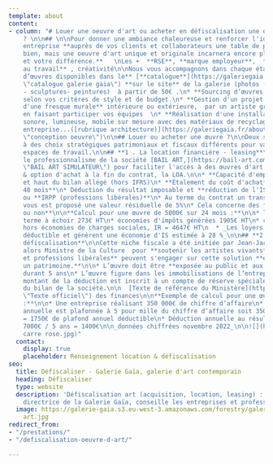 ```yaml
---
template: about
content:
- column: "# Louer une oeuvre d'art ou acheter en défiscalisation une oeuvre d'art
    ? \n\n## \n\nPour donner une ambiance chaleureuse et renforcer l'identité de votre
    entreprise **auprès de vos clients et collaborateurs une table de ping pong c'est
    bien, mais une oeuvre d'art unique et originale incarnera encore plus  vos valeurs
    et votre différence.**   \nLes +  **RSE**, **marque employeur**,  **bien-être
    au travail** , créativité\n\nNous vous accompagnons dans chaque étape :\n\n* **Sélection
    d’œuvres disponibles dans le** [**catalogue**](https://galeriegaia.fr/catalogue/
    \"catalogue galerie gaia\") **sur le site** de la galerie (photos - sérigraphies
    - sculptures- peintures)  à partir de 50€ .\n* **Sourcing d’œuvres spécifiques**
    selon vos critères de style et de budget.\n* **Gestion d'un projet de création
    d'une fresque murale** intérieure ou extérieure,  par un artiste graffeur (street-art)
    en faisant participer vos équipes  \n* **Réalisation d'une installation** visuelle,
    sonore, lumineuse, mobile sur mesure avec des matériaux de recyclage de votre
    entreprise...([rubrique architecture)](https://galeriegaia.fr/about/immobilier-architecture/
    \"conception oeuvre\")\n\n## Louer ou acheter une œuvre ?\n\nDeux solutions adaptées
    à des choix stratégiques patrimoniaux et fiscaux différents pour valoriser vos
    espaces de travail.\n\n## **1 . La location financière - leasing**\n\nJ'ai retenu
    le professionnalisme de la société [BAIL ART,](https://bail-art.com/financement/
    \"BAIL ART SIMULATEUR\") pour faciliter l'accès à des œuvres d'art avec la location
    & option d'achat à la fin du contrat, la LOA.\n\n* **Capacité d'emprunt** préservée
    et haut du bilan allégé (hors IFRS)\n* **Étalement du coût d'achat** de **13 à
    48 mois**\n* Déduction du résultat imposable et **réduction de l'IS (entreprises)**
    ou **IRPP (professions libérales)**\n* Au terme du contrat un transfert de propriété
    vous est proposé une valeur résiduelle de 5%\n* Cela concerne des **artistes vivants
    ou non**\n\n**Calcul pour une œuvre de 5000€ sur 24 mois :**\n\n* loyer mensuel
    terme à échoir 273€ HT\n* économies d'impôts générées 1905€ HT\n* coût global
    hors économies de charges sociales, IR = 4647€ HT\n  * _Les loyers sont une charge
    déductible et génèrent une économie d'IS estimée à 28 %_\n\n## **2. L'achat en
    défiscalisation**\n\nCette niche fiscale a été initiée par Jean-Jacques Aillagon
    alors Ministre de la Culture  pour **soutenir les artistes vivants**. Ainsi **entreprises
    et professions libérales** peuvent s'engager sur cette solution **en se constituant
    un patrimoine.**\n\n* L’œuvre doit être **exposée au public et aux salariés**
    durant 5 ans\n* L’œuvre figure dans les immobilisations de l’entreprise\n* Le
    montant de la déduction est inscrit à un compte de réserve spéciale au passif
    du bilan de la société.\n\n  [Texte de référence du Ministère](https://www.service-public.fr/professionnels-entreprises/vosdroits/F32914
    \"Texte officiel\") des finances\n\n**Exemple de calcul pour une œuvre de 7000€
    :**\n\n* Une entreprise réalisant 350 000€ de chiffre d’affaire\n* La déduction
    annuelle est plafonnée à 5 pour mille du chiffre d’affaire soit 350 000 x 0,005
    = 1750€ de plafond annuel déductible\n* Déduction annuelle au résultat fiscal
    7000€ / 5 ans = 1400€\n\n_données chiffrées novembre 2022_\n\n![](https://galerie-gaia.s3.eu-west-3.amazonaws.com/forestry/galerie-gaia-cosentino-laure
    carre rose.jpg)"
  contact:
    display: true
    placeholder: Renseignement location & défiscalisation
seo:
  title: Défiscaliser - Galerie Gaïa, galerie d'art contemporain
  heading: Défiscaliser
  type: website
  description: 'Défiscalisation art (acquisition, location, leasing) : Elisabeth Givre,
    directrice de la Galerie Gaïa, conseille les entreprises et professions libérales.'
  image: https://galerie-gaia.s3.eu-west-3.amazonaws.com/forestry/galeriegaia-defiscalisation-location-leasing
    art.jpg
redirect_from:
- "/prestations/"
- "/defiscalisation-oeuvre-d-art/"

---
```

